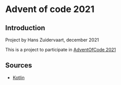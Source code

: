 # Advent of code 2021

## Introduction
Project by Hans Zuidervaart, december 2021

This is a project to participate in [AdventOfCode 2021](https://adventofcode.com/2021)

## Sources
- [Kotlin](https://kotlinlang.org/)
